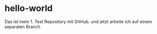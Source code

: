 # hello-world
Das ist mein 1. Test  Repository mit GitHub.
und jetzt arbeite ich auf einem separaten Branch
